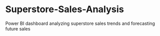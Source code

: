 # Superstore-Sales-Analysis
Power BI dashboard analyzing superstore sales trends and forecasting future sales
